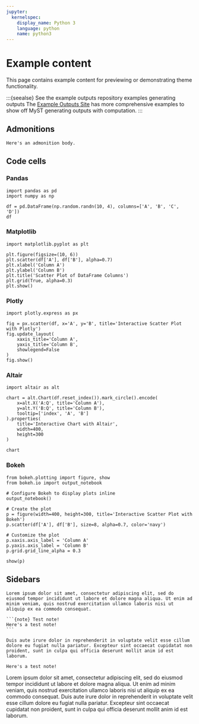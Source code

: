 ```yaml
---
jupyter:
  kernelspec:
    display_name: Python 3
    language: python
    name: python3
---
```

# Example content

This page contains example content for previewing or demonstrating theme functionality.

:::{seealse} See the example outputs repository examples generating outputs
The [Example Outputs Site](https://jupyter-book.github.io/example-outputs/) has more comprehensive examples to show off MyST generating outputs with computation.
:::

## Admonitions

```{note} A sample admonition.
Here's an admonition body.
```

## Code cells

### Pandas

```{code-cell}
import pandas as pd
import numpy as np

df = pd.DataFrame(np.random.randn(10, 4), columns=['A', 'B', 'C', 'D'])
df
```

### Matplotlib

```{code-cell}
import matplotlib.pyplot as plt

plt.figure(figsize=(10, 6))
plt.scatter(df['A'], df['B'], alpha=0.7)
plt.xlabel('Column A')
plt.ylabel('Column B')
plt.title('Scatter Plot of DataFrame Columns')
plt.grid(True, alpha=0.3)
plt.show()
```

### Plotly

```{code-cell}
import plotly.express as px

fig = px.scatter(df, x='A', y='B', title='Interactive Scatter Plot with Plotly')
fig.update_layout(
    xaxis_title='Column A',
    yaxis_title='Column B',
    showlegend=False
)
fig.show()
```

### Altair

```{code-cell}
import altair as alt

chart = alt.Chart(df.reset_index()).mark_circle().encode(
    x=alt.X('A:Q', title='Column A'),
    y=alt.Y('B:Q', title='Column B'),
    tooltip=['index', 'A', 'B']
).properties(
    title='Interactive Chart with Altair',
    width=400,
    height=300
)

chart
```

### Bokeh

```{code-cell}
from bokeh.plotting import figure, show
from bokeh.io import output_notebook

# Configure Bokeh to display plots inline
output_notebook()

# Create the plot
p = figure(width=400, height=300, title='Interactive Scatter Plot with Bokeh')
p.scatter(df['A'], df['B'], size=8, alpha=0.7, color='navy')

# Customize the plot
p.xaxis.axis_label = 'Column A'
p.yaxis.axis_label = 'Column B'
p.grid.grid_line_alpha = 0.3

show(p)
```

## Sidebars

````{sidebar}
Lorem ipsum dolor sit amet, consectetur adipiscing elit, sed do eiusmod tempor incididunt ut labore et dolore magna aliqua. Ut enim ad minim veniam, quis nostrud exercitation ullamco laboris nisi ut aliquip ex ea commodo consequat.

```{note} Test note!
Here's a test note!
```

Duis aute irure dolor in reprehenderit in voluptate velit esse cillum dolore eu fugiat nulla pariatur. Excepteur sint occaecat cupidatat non proident, sunt in culpa qui officia deserunt mollit anim id est laborum.

````


```{note} Test note!
Here's a test note!
```

Lorem ipsum dolor sit amet, consectetur adipiscing elit, sed do eiusmod tempor incididunt ut labore et dolore magna aliqua. Ut enim ad minim veniam, quis nostrud exercitation ullamco laboris nisi ut aliquip ex ea commodo consequat. Duis aute irure dolor in reprehenderit in voluptate velit esse cillum dolore eu fugiat nulla pariatur. Excepteur sint occaecat cupidatat non proident, sunt in culpa qui officia deserunt mollit anim id est laborum.
